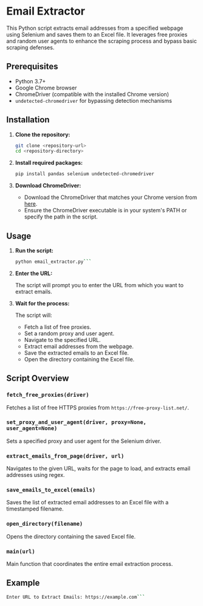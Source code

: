 # Email Extractor

This Python script extracts email addresses from a specified webpage using Selenium and saves them to an Excel file. It leverages free proxies and random user agents to enhance the scraping process and bypass basic scraping defenses.

## Prerequisites

- Python 3.7+
- Google Chrome browser
- ChromeDriver (compatible with the installed Chrome version)
- `undetected-chromedriver` for bypassing detection mechanisms

## Installation

1. **Clone the repository:**

   ```bash
   git clone <repository-url>
   cd <repository-directory>
2. **Install required packages:**

   ```bash
   pip install pandas selenium undetected-chromedriver
3. **Download ChromeDriver:**

   - Download the ChromeDriver that matches your Chrome version from [here](https://sites.google.com/a/chromium.org/chromedriver/downloads).
   - Ensure the ChromeDriver executable is in your system's PATH or specify the path in the script.

## Usage

1. **Run the script:**

   ```bash
   python email_extractor.py```
2. **Enter the URL:**

   The script will prompt you to enter the URL from which you want to extract emails.

3. **Wait for the process:**

   The script will:

   - Fetch a list of free proxies.
   - Set a random proxy and user agent.
   - Navigate to the specified URL.
   - Extract email addresses from the webpage.
   - Save the extracted emails to an Excel file.
   - Open the directory containing the Excel file.

## Script Overview

### `fetch_free_proxies(driver)`

Fetches a list of free HTTPS proxies from `https://free-proxy-list.net/`.

### `set_proxy_and_user_agent(driver, proxy=None, user_agent=None)`

Sets a specified proxy and user agent for the Selenium driver.

### `extract_emails_from_page(driver, url)`

Navigates to the given URL, waits for the page to load, and extracts email addresses using regex.

### `save_emails_to_excel(emails)`

Saves the list of extracted email addresses to an Excel file with a timestamped filename.

### `open_directory(filename)`

Opens the directory containing the saved Excel file.

### `main(url)`

Main function that coordinates the entire email extraction process.

## Example

```bash
Enter URL to Extract Emails: https://example.com```
